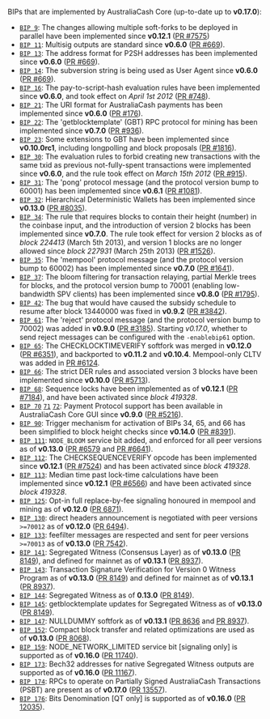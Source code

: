 BIPs that are implemented by AustraliaCash Core (up-to-date up to **v0.17.0**):

* [`BIP 9`](https://github.com/australiacash/bips/blob/master/bip-0009.mediawiki): The changes allowing multiple soft-forks to be deployed in parallel have been implemented since **v0.12.1**  ([PR #7575](https://github.com/australiacash/australiacash/pull/7575))
* [`BIP 11`](https://github.com/australiacash/bips/blob/master/bip-0011.mediawiki): Multisig outputs are standard since **v0.6.0** ([PR #669](https://github.com/australiacash/australiacash/pull/669)).
* [`BIP 13`](https://github.com/australiacash/bips/blob/master/bip-0013.mediawiki): The address format for P2SH addresses has been implemented since **v0.6.0** ([PR #669](https://github.com/australiacash/australiacash/pull/669)).
* [`BIP 14`](https://github.com/australiacash/bips/blob/master/bip-0014.mediawiki): The subversion string is being used as User Agent since **v0.6.0** ([PR #669](https://github.com/australiacash/australiacash/pull/669)).
* [`BIP 16`](https://github.com/australiacash/bips/blob/master/bip-0016.mediawiki): The pay-to-script-hash evaluation rules have been implemented since **v0.6.0**, and took effect on *April 1st 2012* ([PR #748](https://github.com/australiacash/australiacash/pull/748)).
* [`BIP 21`](https://github.com/australiacash/bips/blob/master/bip-0021.mediawiki): The URI format for AustraliaCash payments has been implemented since **v0.6.0** ([PR #176](https://github.com/australiacash/australiacash/pull/176)).
* [`BIP 22`](https://github.com/australiacash/bips/blob/master/bip-0022.mediawiki): The 'getblocktemplate' (GBT) RPC protocol for mining has been implemented since **v0.7.0** ([PR #936](https://github.com/australiacash/australiacash/pull/936)).
* [`BIP 23`](https://github.com/australiacash/bips/blob/master/bip-0023.mediawiki): Some extensions to GBT have been implemented since **v0.10.0rc1**, including longpolling and block proposals ([PR #1816](https://github.com/australiacash/australiacash/pull/1816)).
* [`BIP 30`](https://github.com/australiacash/bips/blob/master/bip-0030.mediawiki): The evaluation rules to forbid creating new transactions with the same txid as previous not-fully-spent transactions were implemented since **v0.6.0**, and the rule took effect on *March 15th 2012* ([PR #915](https://github.com/australiacash/australiacash/pull/915)).
* [`BIP 31`](https://github.com/australiacash/bips/blob/master/bip-0031.mediawiki): The 'pong' protocol message (and the protocol version bump to 60001) has been implemented since **v0.6.1** ([PR #1081](https://github.com/australiacash/australiacash/pull/1081)).
* [`BIP 32`](https://github.com/australiacash/bips/blob/master/bip-0032.mediawiki): Hierarchical Deterministic Wallets has been implemented since **v0.13.0** ([PR #8035](https://github.com/australiacash/australiacash/pull/8035)).
* [`BIP 34`](https://github.com/australiacash/bips/blob/master/bip-0034.mediawiki): The rule that requires blocks to contain their height (number) in the coinbase input, and the introduction of version 2 blocks has been implemented since **v0.7.0**. The rule took effect for version 2 blocks as of *block 224413* (March 5th 2013), and version 1 blocks are no longer allowed since *block 227931* (March 25th 2013) ([PR #1526](https://github.com/australiacash/australiacash/pull/1526)).
* [`BIP 35`](https://github.com/australiacash/bips/blob/master/bip-0035.mediawiki): The 'mempool' protocol message (and the protocol version bump to 60002) has been implemented since **v0.7.0** ([PR #1641](https://github.com/australiacash/australiacash/pull/1641)).
* [`BIP 37`](https://github.com/australiacash/bips/blob/master/bip-0037.mediawiki): The bloom filtering for transaction relaying, partial Merkle trees for blocks, and the protocol version bump to 70001 (enabling low-bandwidth SPV clients) has been implemented since **v0.8.0** ([PR #1795](https://github.com/australiacash/australiacash/pull/1795)).
* [`BIP 42`](https://github.com/australiacash/bips/blob/master/bip-0042.mediawiki): The bug that would have caused the subsidy schedule to resume after block 13440000 was fixed in **v0.9.2** ([PR #3842](https://github.com/australiacash/australiacash/pull/3842)).
* [`BIP 61`](https://github.com/australiacash/bips/blob/master/bip-0061.mediawiki): The 'reject' protocol message (and the protocol version bump to 70002) was added in **v0.9.0** ([PR #3185](https://github.com/australiacash/australiacash/pull/3185)). Starting *v0.17.0*, whether to send reject messages can be configured with the `-enablebip61` option.
* [`BIP 65`](https://github.com/australiacash/bips/blob/master/bip-0065.mediawiki): The CHECKLOCKTIMEVERIFY softfork was merged in **v0.12.0** ([PR #6351](https://github.com/australiacash/australiacash/pull/6351)), and backported to **v0.11.2** and **v0.10.4**. Mempool-only CLTV was added in [PR #6124](https://github.com/australiacash/australiacash/pull/6124).
* [`BIP 66`](https://github.com/australiacash/bips/blob/master/bip-0066.mediawiki): The strict DER rules and associated version 3 blocks have been implemented since **v0.10.0** ([PR #5713](https://github.com/australiacash/australiacash/pull/5713)).
* [`BIP 68`](https://github.com/australiacash/bips/blob/master/bip-0068.mediawiki): Sequence locks have been implemented as of **v0.12.1**  ([PR #7184](https://github.com/australiacash/australiacash/pull/7184)), and have been activated since *block 419328*.
* [`BIP 70`](https://github.com/australiacash/bips/blob/master/bip-0070.mediawiki) [`71`](https://github.com/australiacash/bips/blob/master/bip-0071.mediawiki) [`72`](https://github.com/australiacash/bips/blob/master/bip-0072.mediawiki): Payment Protocol support has been available in AustraliaCash Core GUI since **v0.9.0** ([PR #5216](https://github.com/australiacash/australiacash/pull/5216)).
* [`BIP 90`](https://github.com/australiacash/bips/blob/master/bip-0090.mediawiki): Trigger mechanism for activation of BIPs 34, 65, and 66 has been simplified to block height checks since **v0.14.0** ([PR #8391](https://github.com/australiacash/australiacash/pull/8391)).
* [`BIP 111`](https://github.com/australiacash/bips/blob/master/bip-0111.mediawiki): `NODE_BLOOM` service bit added, and enforced for all peer versions as of **v0.13.0** ([PR #6579](https://github.com/australiacash/australiacash/pull/6579) and [PR #6641](https://github.com/australiacash/australiacash/pull/6641)).
* [`BIP 112`](https://github.com/australiacash/bips/blob/master/bip-0112.mediawiki): The CHECKSEQUENCEVERIFY opcode has been implemented since **v0.12.1** ([PR #7524](https://github.com/australiacash/australiacash/pull/7524)) and has been activated since *block 419328*.
* [`BIP 113`](https://github.com/australiacash/bips/blob/master/bip-0113.mediawiki): Median time past lock-time calculations have been implemented since **v0.12.1** ([PR #6566](https://github.com/australiacash/australiacash/pull/6566)) and have been activated since *block 419328*.
* [`BIP 125`](https://github.com/australiacash/bips/blob/master/bip-0125.mediawiki): Opt-in full replace-by-fee signaling honoured in mempool and mining as of **v0.12.0** ([PR 6871](https://github.com/australiacash/australiacash/pull/6871)).
* [`BIP 130`](https://github.com/australiacash/bips/blob/master/bip-0130.mediawiki): direct headers announcement is negotiated with peer versions `>=70012` as of **v0.12.0** ([PR 6494](https://github.com/australiacash/australiacash/pull/6494)).
* [`BIP 133`](https://github.com/australiacash/bips/blob/master/bip-0133.mediawiki): feefilter messages are respected and sent for peer versions `>=70013` as of **v0.13.0** ([PR 7542](https://github.com/australiacash/australiacash/pull/7542)).
* [`BIP 141`](https://github.com/australiacash/bips/blob/master/bip-0141.mediawiki): Segregated Witness (Consensus Layer) as of **v0.13.0** ([PR 8149](https://github.com/australiacash/australiacash/pull/8149)), and defined for mainnet as of **v0.13.1** ([PR 8937](https://github.com/australiacash/australiacash/pull/8937)).
* [`BIP 143`](https://github.com/australiacash/bips/blob/master/bip-0143.mediawiki): Transaction Signature Verification for Version 0 Witness Program as of **v0.13.0** ([PR 8149](https://github.com/australiacash/australiacash/pull/8149)) and defined for mainnet as of **v0.13.1** ([PR 8937](https://github.com/australiacash/australiacash/pull/8937)).
* [`BIP 144`](https://github.com/australiacash/bips/blob/master/bip-0144.mediawiki): Segregated Witness as of **0.13.0** ([PR 8149](https://github.com/australiacash/australiacash/pull/8149)).
* [`BIP 145`](https://github.com/australiacash/bips/blob/master/bip-0145.mediawiki): getblocktemplate updates for Segregated Witness as of **v0.13.0** ([PR 8149](https://github.com/australiacash/australiacash/pull/8149)).
* [`BIP 147`](https://github.com/australiacash/bips/blob/master/bip-0147.mediawiki): NULLDUMMY softfork as of **v0.13.1** ([PR 8636](https://github.com/australiacash/australiacash/pull/8636) and [PR 8937](https://github.com/australiacash/australiacash/pull/8937)).
* [`BIP 152`](https://github.com/australiacash/bips/blob/master/bip-0152.mediawiki): Compact block transfer and related optimizations are used as of **v0.13.0** ([PR 8068](https://github.com/australiacash/australiacash/pull/8068)).
* [`BIP 159`](https://github.com/australiacash/bips/blob/master/bip-0159.mediawiki): NODE_NETWORK_LIMITED service bit [signaling only] is supported as of **v0.16.0** ([PR 11740](https://github.com/australiacash/australiacash/pull/11740)).
* [`BIP 173`](https://github.com/australiacash/bips/blob/master/bip-0173.mediawiki): Bech32 addresses for native Segregated Witness outputs are supported as of **v0.16.0** ([PR 11167](https://github.com/australiacash/australiacash/pull/11167)).
* [`BIP 174`](https://github.com/australiacash/bips/blob/master/bip-0174.mediawiki): RPCs to operate on Partially Signed AustraliaCash Transactions (PSBT) are present as of **v0.17.0** ([PR 13557](https://github.com/australiacash/australiacash/pull/13557)).
* [`BIP 176`](https://github.com/australiacash/bips/blob/master/bip-0176.mediawiki): Bits Denomination [QT only] is supported as of **v0.16.0** ([PR 12035](https://github.com/australiacash/australiacash/pull/12035)).
